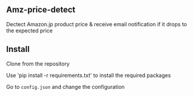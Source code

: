 ## Amz-price-detect

Dectect Amazon.jp product price & receive email notification if it drops to the expected price

## Install
Clone from the repository

Use 'pip install -r requirements.txt' to install the required packages

Go to `config.json` and change the configuration
